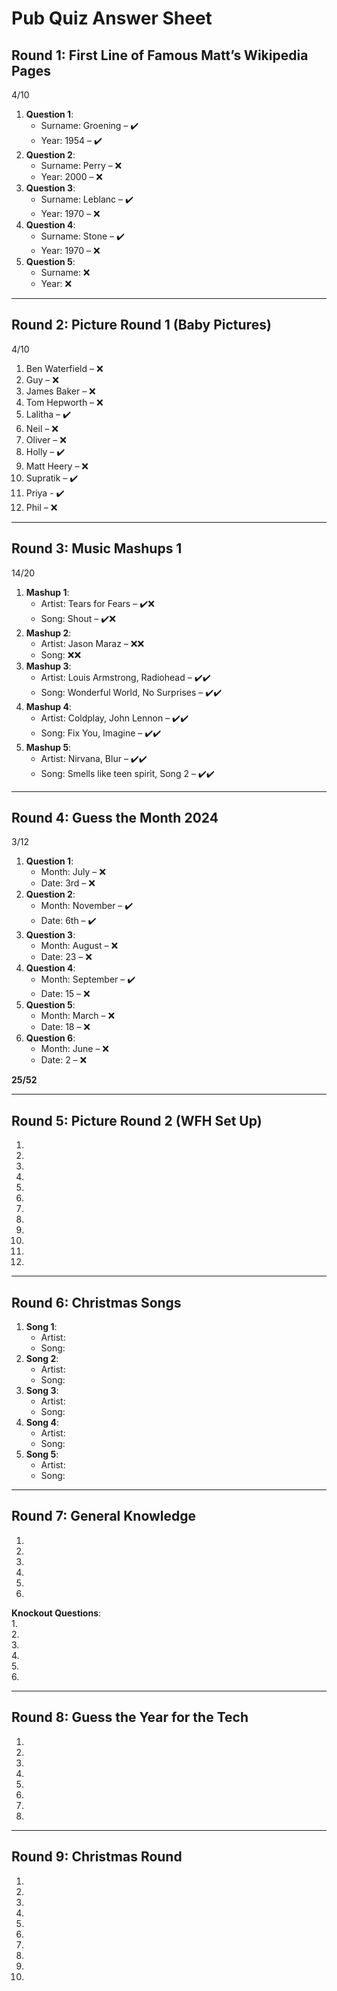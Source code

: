 # Pub Quiz Answer Sheet

## Round 1: First Line of Famous Matt’s Wikipedia Pages

4/10

1. **Question 1**:  
   - Surname: Groening – ✔️
   - Year: 1954 – ✔️
2. **Question 2**:  
   - Surname:  Perry – ❌
   - Year:  2000 – ❌
3. **Question 3**:  
   - Surname:  Leblanc – ✔️
   - Year:  1970 – ❌
4. **Question 4**:  
   - Surname:  Stone – ✔️
   - Year:  1970 – ❌
5. **Question 5**:  
   - Surname:  ❌
   - Year:  ❌

---

## Round 2: Picture Round 1 (Baby Pictures)

4/10

1.  Ben Waterfield – ❌
2.  Guy – ❌
3.  James Baker – ❌
4.  Tom Hepworth – ❌
5.  Lalitha – ✔️
6.  Neil – ❌
7.  Oliver – ❌
8.  Holly – ✔️ 
9.  Matt Heery – ❌
10. Supratik – ✔️
11. Priya - ✔️
12. Phil – ❌
---

## Round 3: Music Mashups 1

14/20

1. **Mashup 1**:  
   - Artist:  Tears for Fears – ✔️❌
   - Song:  Shout – ✔️❌
2. **Mashup 2**:  
   - Artist:  Jason Maraz – ❌❌
   - Song:  ❌❌
3. **Mashup 3**:  
   - Artist:  Louis Armstrong, Radiohead – ✔️✔️
   - Song:  Wonderful World, No Surprises – ✔️✔️
4. **Mashup 4**:  
   - Artist:  Coldplay, John Lennon – ✔️✔️
   - Song:  Fix You, Imagine – ✔️✔️
5. **Mashup 5**:  
   - Artist:  Nirvana, Blur – ✔️✔️
   - Song:  Smells like teen spirit, Song 2 – ✔️✔️

---

## Round 4: Guess the Month 2024

3/12

1. **Question 1**:  
   - Month:  July – ❌
   - Date:  3rd – ❌
2. **Question 2**:  
   - Month:  November – ✔️
   - Date:  6th – ✔️  
3. **Question 3**:  
   - Month:  August – ❌
   - Date:  23 – ❌
4. **Question 4**:  
   - Month:  September – ✔️
   - Date:  15 – ❌
5. **Question 5**:  
   - Month: March – ❌
   - Date:  18 – ❌
6. **Question 6**:  
   - Month: June – ❌
   - Date:  2 – ❌

**25/52**

---

## Round 5: Picture Round 2 (WFH Set Up)
1.  
2.  
3.  
4.  
5.  
6.  
7.  
8.  
9.  
10.  
11.
12.

---

## Round 6: Christmas Songs
1. **Song 1**:  
   - Artist:  
   - Song:  
2. **Song 2**:  
   - Artist:  
   - Song:  
3. **Song 3**:  
   - Artist:  
   - Song:  
4. **Song 4**:  
   - Artist:  
   - Song:  
5. **Song 5**:  
   - Artist:  
   - Song:  

---

## Round 7: General Knowledge
1.  
2.  
3.  
4.  
5.  
6.  

**Knockout Questions**:  
1.  
2.  
3.  
4.  
5.  
6.  

---

## Round 8: Guess the Year for the Tech
1.  
2.  
3.  
4.  
5.  
6.  
7.  
8.  

---

## Round 9: Christmas Round
1.  
2.  
3.  
4.  
5.  
6.  
7.  
8.  
9.  
10.  

